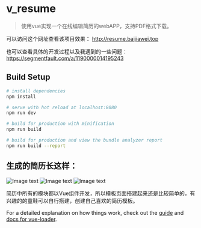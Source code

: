 # v_resume

> 使用vue实现一个在线编辑简历的webAPP，支持PDF格式下载。

可以访问这个网址查看该项目效果：
http://resume.baijiawei.top

也可以查看具体的开发过程以及我遇到的一些问题：
https://segmentfault.com/a/1190000014195243

## Build Setup

``` bash
# install dependencies
npm install

# serve with hot reload at localhost:8080
npm run dev

# build for production with minification
npm run build

# build for production and view the bundle analyzer report
npm run build --report
```

## 生成的简历长这样：

![Image text](https://github.com/bjw1234/v_resume/blob/master/src/components/templateItem/a.png)
![Image text](https://github.com/bjw1234/v_resume/blob/master/src/components/templateItem/b.png)
![Image text](https://github.com/bjw1234/v_resume/blob/master/src/components/templateItem/c.png)


简历中所有的模块都以Vue组件开发，所以模板页面搭建起来还是比较简单的，有兴趣的的童鞋可以自行搭建，创建自己喜欢的简历模板。

For a detailed explanation on how things work, check out the [guide](http://vuejs-templates.github.io/webpack/) and [docs for vue-loader](http://vuejs.github.io/vue-loader).
